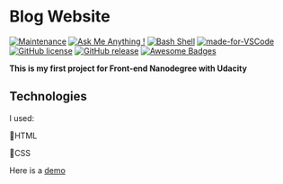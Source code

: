 # Blog Website
[![Maintenance](https://img.shields.io/badge/Maintained%3F-yes-green.svg)](https://GitHub.com/Naereen/StrapDown.js/graphs/commit-activity) [![Ask Me Anything !](https://img.shields.io/badge/Ask%20me-anything-1abc9c.svg)](https://GitHub.com/Naereen/ama) [![Bash Shell](https://badges.frapsoft.com/bash/v1/bash.png?v=103)](https://github.com/ellerbrock/open-source-badges/) [![made-for-VSCode](https://img.shields.io/badge/Made%20for-VSCode-1f425f.svg)](https://code.visualstudio.com/) [![GitHub license](https://img.shields.io/github/license/Naereen/StrapDown.js.svg)](https://github.com/Naereen/StrapDown.js/blob/master/LICENSE) [![GitHub release](https://img.shields.io/github/release/Naereen/StrapDown.js.svg)](https://GitHub.com/Naereen/StrapDown.js/releases/) [![Awesome Badges](https://img.shields.io/badge/badges-awesome-green.svg)](https://github.com/Naereen/badges) 

**This is my first project for Front-end Nanodegree with Udacity**

## Technologies

I used: 

:orange_heart:HTML

:blue_heart:CSS

Here is a [demo]( https://norah303.github.io/blog/.)

